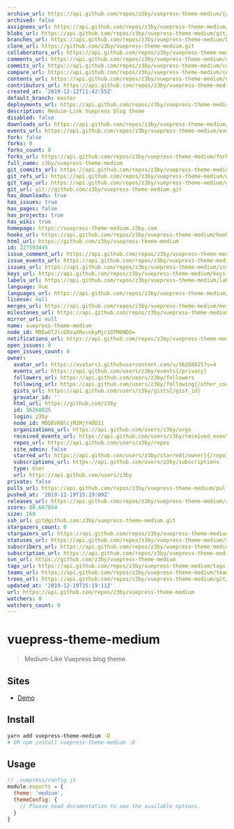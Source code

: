 ```yaml
---
archive_url: https://api.github.com/repos/z3by/vuepress-theme-medium/{archive_format}{/ref}
archived: false
assignees_url: https://api.github.com/repos/z3by/vuepress-theme-medium/assignees{/user}
blobs_url: https://api.github.com/repos/z3by/vuepress-theme-medium/git/blobs{/sha}
branches_url: https://api.github.com/repos/z3by/vuepress-theme-medium/branches{/branch}
clone_url: https://github.com/z3by/vuepress-theme-medium.git
collaborators_url: https://api.github.com/repos/z3by/vuepress-theme-medium/collaborators{/collaborator}
comments_url: https://api.github.com/repos/z3by/vuepress-theme-medium/comments{/number}
commits_url: https://api.github.com/repos/z3by/vuepress-theme-medium/commits{/sha}
compare_url: https://api.github.com/repos/z3by/vuepress-theme-medium/compare/{base}...{head}
contents_url: https://api.github.com/repos/z3by/vuepress-theme-medium/contents/{+path}
contributors_url: https://api.github.com/repos/z3by/vuepress-theme-medium/contributors
created_at: '2019-12-12T11:42:55Z'
default_branch: master
deployments_url: https://api.github.com/repos/z3by/vuepress-theme-medium/deployments
description: Meduim-Link Vuepress blog theme
disabled: false
downloads_url: https://api.github.com/repos/z3by/vuepress-theme-medium/downloads
events_url: https://api.github.com/repos/z3by/vuepress-theme-medium/events
fork: false
forks: 0
forks_count: 0
forks_url: https://api.github.com/repos/z3by/vuepress-theme-medium/forks
full_name: z3by/vuepress-theme-medium
git_commits_url: https://api.github.com/repos/z3by/vuepress-theme-medium/git/commits{/sha}
git_refs_url: https://api.github.com/repos/z3by/vuepress-theme-medium/git/refs{/sha}
git_tags_url: https://api.github.com/repos/z3by/vuepress-theme-medium/git/tags{/sha}
git_url: git://github.com/z3by/vuepress-theme-medium.git
has_downloads: true
has_issues: true
has_pages: false
has_projects: true
has_wiki: true
homepage: https://vuepress-theme-medium.z3by.com
hooks_url: https://api.github.com/repos/z3by/vuepress-theme-medium/hooks
html_url: https://github.com/z3by/vuepress-theme-medium
id: 227593445
issue_comment_url: https://api.github.com/repos/z3by/vuepress-theme-medium/issues/comments{/number}
issue_events_url: https://api.github.com/repos/z3by/vuepress-theme-medium/issues/events{/number}
issues_url: https://api.github.com/repos/z3by/vuepress-theme-medium/issues{/number}
keys_url: https://api.github.com/repos/z3by/vuepress-theme-medium/keys{/key_id}
labels_url: https://api.github.com/repos/z3by/vuepress-theme-medium/labels{/name}
language: Vue
languages_url: https://api.github.com/repos/z3by/vuepress-theme-medium/languages
license: null
merges_url: https://api.github.com/repos/z3by/vuepress-theme-medium/merges
milestones_url: https://api.github.com/repos/z3by/vuepress-theme-medium/milestones{/number}
mirror_url: null
name: vuepress-theme-medium
node_id: MDEwOlJlcG9zaXRvcnkyMjc1OTM0NDU=
notifications_url: https://api.github.com/repos/z3by/vuepress-theme-medium/notifications{?since,all,participating}
open_issues: 0
open_issues_count: 0
owner:
  avatar_url: https://avatars1.githubusercontent.com/u/36268825?v=4
  events_url: https://api.github.com/users/z3by/events{/privacy}
  followers_url: https://api.github.com/users/z3by/followers
  following_url: https://api.github.com/users/z3by/following{/other_user}
  gists_url: https://api.github.com/users/z3by/gists{/gist_id}
  gravatar_id: ''
  html_url: https://github.com/z3by
  id: 36268825
  login: z3by
  node_id: MDQ6VXNlcjM2MjY4ODI1
  organizations_url: https://api.github.com/users/z3by/orgs
  received_events_url: https://api.github.com/users/z3by/received_events
  repos_url: https://api.github.com/users/z3by/repos
  site_admin: false
  starred_url: https://api.github.com/users/z3by/starred{/owner}{/repo}
  subscriptions_url: https://api.github.com/users/z3by/subscriptions
  type: User
  url: https://api.github.com/users/z3by
private: false
pulls_url: https://api.github.com/repos/z3by/vuepress-theme-medium/pulls{/number}
pushed_at: '2019-12-19T15:19:09Z'
releases_url: https://api.github.com/repos/z3by/vuepress-theme-medium/releases{/id}
score: 80.667854
size: 169
ssh_url: git@github.com:z3by/vuepress-theme-medium.git
stargazers_count: 0
stargazers_url: https://api.github.com/repos/z3by/vuepress-theme-medium/stargazers
statuses_url: https://api.github.com/repos/z3by/vuepress-theme-medium/statuses/{sha}
subscribers_url: https://api.github.com/repos/z3by/vuepress-theme-medium/subscribers
subscription_url: https://api.github.com/repos/z3by/vuepress-theme-medium/subscription
svn_url: https://github.com/z3by/vuepress-theme-medium
tags_url: https://api.github.com/repos/z3by/vuepress-theme-medium/tags
teams_url: https://api.github.com/repos/z3by/vuepress-theme-medium/teams
trees_url: https://api.github.com/repos/z3by/vuepress-theme-medium/git/trees{/sha}
updated_at: '2019-12-19T15:19:11Z'
url: https://api.github.com/repos/z3by/vuepress-theme-medium
watchers: 0
watchers_count: 0
---
```


# vuepress-theme-medium

> Medium-Like Vuepress blog theme

## Sites
- [Demo](https://vuepress-theme-medium.z3by.com)

## Install

```bash
yarn add vuepress-theme-medium -D
# OR npm install vuepress-theme-medium -D
```

## Usage

```js
// .vuepress/config.js
module.exports = {
  theme: 'medium',
  themeConfig: {
    // Please head documentation to see the available options.
  }
}
```
